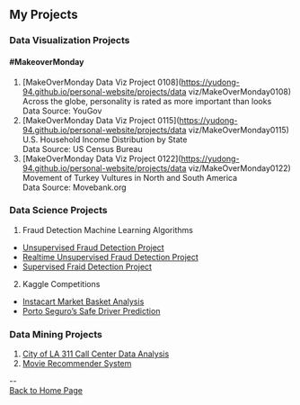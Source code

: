 <head>
 <!-- Global site tag (gtag.js) - Google Analytics -->
<script async src="https://www.googletagmanager.com/gtag/js?id=UA-112502179-1"></script>
<script>
  window.dataLayer = window.dataLayer || [];
  function gtag(){dataLayer.push(arguments);}
  gtag('js', new Date());

  gtag('config', 'UA-112502179-1');
</script>
</head>

## My Projects

### Data Visualization Projects

#### \#MakeoverMonday
1. [MakeOverMonday Data Viz Project 0108](https://yudong-94.github.io/personal-website/projects/data viz/MakeOverMonday0108)  
Across the globe, personality is rated as more important than looks  
Data Source: YouGov  
2. [MakeOverMonday Data Viz Project 0115](https://yudong-94.github.io/personal-website/projects/data viz/MakeOverMonday0115)  
U.S. Household Income Distribution by State  
Data Source: US Census Bureau  
3. [MakeOverMonday Data Viz Project 0122](https://yudong-94.github.io/personal-website/projects/data viz/MakeOverMonday0122)  
Movement of Turkey Vultures in North and South America  
Data Source: Movebank.org  

### Data Science Projects
1. Fraud Detection Machine Learning Algorithms
 - [Unsupervised Fraud Detection Project](https://github.com/yudong-94/Unsupervised-Fraud-Detection-Algorithm)
 - [Realtime Unsupervised Fraud Detection Project](https://github.com/yudong-94/Realtime-Unsupervised-Fraud-Detection-Algorithm)
 - [Supervised Fraid Detection Project](https://github.com/yudong-94/Supervised-Fraud-Detection-Algorithm)
2. Kaggle Competitions
 - [Instacart Market Basket Analysis](https://github.com/yudong-94/Kaggle-Instacart-Market-Basket-Analysis)
 - [Porto Seguro’s Safe Driver Prediction](https://github.com/yudong-94/Kaggle-Safe-Driver-Prediction)

### Data Mining Projects
1. [City of LA 311 Call Center Data Analysis](https://github.com/yudong-94/City-of-LA-311-Call-Center-Data-Analysis)
2. [Movie Recommender System](https://github.com/yudong-94/My-Movie-Recommender)

--  
<a href="https://yudong-94.github.io/personal-website/" title="Back to Home Page">Back to Home Page</a>
